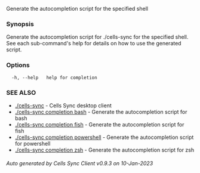 Generate the autocompletion script for the specified shell

### Synopsis

Generate the autocompletion script for ./cells-sync for the specified shell.
See each sub-command's help for details on how to use the generated script.


### Options

```
  -h, --help   help for completion
```

### SEE ALSO

* [./cells-sync](./cells-sync)	 - Cells Sync desktop client
* [./cells-sync completion bash](./cells-sync-completion-bash)	 - Generate the autocompletion script for bash
* [./cells-sync completion fish](./cells-sync-completion-fish)	 - Generate the autocompletion script for fish
* [./cells-sync completion powershell](./cells-sync-completion-powershell)	 - Generate the autocompletion script for powershell
* [./cells-sync completion zsh](./cells-sync-completion-zsh)	 - Generate the autocompletion script for zsh

###### Auto generated by Cells Sync Client v0.9.3 on 10-Jan-2023
